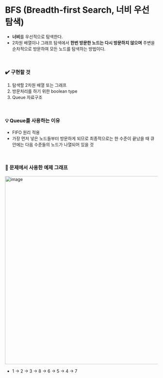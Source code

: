 # BFS (Breadth-first Search, 너비 우선 탐색)

- **너비**를 우선적으로 탐색한다.
- 2차원 배열이나 그래프 탐색에서 **한번 방문한 노드는 다시 방문하지 않으며** 주변을 순차적으로 방문하여 모든 노드를 탐색하는 방법이다.

</br>

### ✔️ 구현할 것

1. 탐색할 2차원 배열 또는 그래프
2. 방문처리를 하기 위한 boolean type
3. Queue 자료구조

</br>

### 💡 Queue를 사용하는 이유

- FIFO 원리 적용
- 가장 먼저 넣은 노드들부터 방문하게 되므로 최종적으로는 한 수준이 끝났을 때 큐 안에는 다음 수준들의 노드가 나열되어 있을 것

</br>

### 🍒 문제에서 사용한 예제 그래프

<img width="617" alt="image" src="https://user-images.githubusercontent.com/92321183/231205460-f20fc405-464e-458f-8c41-a05f8be99b38.png">

- 1 -> 2 -> 3 -> 8 -> 6 -> 5 -> 4 -> 7
